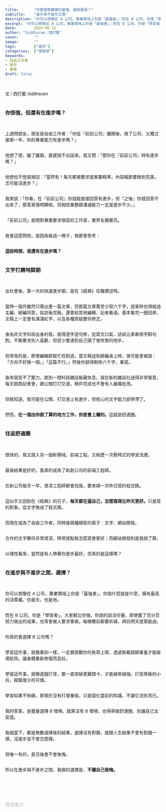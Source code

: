 ```yaml
---
title:       "你要當群體裡的最強，還是最弱？"
subtitle:    "進步與不進步之間"
description: "你可以想像在 A 公司，專業領域上你是「最強者」；而在 B 公司，你是「學習者」，大家都比你強。你真的會選擇 B 公司嗎？"
excerpt: "你可以想像在 A 公司，專業領域上你是「最強者」；而在 B 公司，你是「學習者」，大家都比你強。你真的會選擇 B 公司嗎？"
date:        2020-06-12
author: "Siddharam｜西打藍"
cover:       ""
image:       ""
tags:        ["進步"]
categories:  ["慢慢想"]
keywords:
- 自由工作者
- 進步
- 專業
draft: false
---
```


<article style="font-family: 'Noto Sans TC', '微軟正黑體', sans-serif; font-weight: 300;">

<br>文 / 西打藍 Siddharam<br><br>

<h3 class="article-h1-color">你很強，但還有在進步嗎？</h3><br>

上週問朋友，朋友是自由工作者：「你從『前前公司』離開後，換了公司、又獨立接案一年，你的專業能力有進步嗎？」<br><br>

他想了想，皺了皺眉，遲遲說不出話來。我又問：「那你在『前前公司』時有進步嗎？」<br><br>

他想也不想直接回：「當然有！每天都被要求提案要精準，內容細節要做到完美，怎可能沒進步？」<br><br>

我笑說：「你看，在『前前公司』你就能直接回答有進步，但『之後』你就回答不出來了，那答案很明顯啦。但相信業務跟溝通能力一定是進步不少。」<br><br>

「前前公司」是間對專業要求很高的工作室，業界名聲響亮。<br><br>

我會這麼問他，是因為每過一陣子，我都會思考：<br><br>

<b>這段時間，我還有在進步嗎？</b><br><br>

<h3 class="article-h1-color">文字打磨地獄期</h3><br>

出社會後，第一次的快速進步期，是在《經典》任職撰述時。<br><br>

當時一個月雖然只需出產一篇文章，但那篇文章需至少寫六千字，提案時也得經過主編、總編同意，採訪後完稿，還會給其他編輯、記者看過。基本看完一圈回來，文稿上一定會有滿滿紅字，以及各種質疑要你修正。<br><br>

身為非文字科班出身的我，就得逐字逐句修，從寫文口氣、訪談元素都得字斟句酌。不敢奢求別人喜歡，但至少要達到自己讀了會欣賞的地步。<br><br>

但常見的是，即使編輯群幫忙校對過，當文稿送到總編桌上時，很可能會被說：「方向不好換一個。」「這篇不行。」然後你就得刪除六千字，重寫。<br><br>

後來我受不了壓力，跑到一間科技雜誌躲藏休息。我在新的雜誌社過得非常愜意，每天跑跑記者會，跟公關打打交道，稿件完成也不會有人嚴厲批改。<br><br>

但我知道，我可能在公關、打交道上有進步，但核心的文字能力卻停滯了。<br><br>

然而，<b>在一個由你說了算的地方工作，你是會上癮的。</b>這就是舒適圈。<br><br>


<h3 class="article-h1-color">往返舒適圈</h3><br>

很快的，我又跳入另一個新領域，前端工程。又經歷一次壓榨式的學習洗禮。<br><br>

最後結果是好的，我真的成為了新創公司的前端工程師。<br><br>

在新公司每天一早，資深工程師都會找我，要來順一次昨日寫的程式碼。<br><br>

這似乎又回到在《經典》的日子，<b>每天都在逼自己，怎麼寫得比昨天更好。</b>只是寫的對象，從文字換成了程式碼。<br><br>

而現在成為了自由工作者，同時接兩種類型的案子：文字、網站開發。<br><br>

合作的文字夥伴非常資深，時常提點我怎麼寫會更好；而網站開發則是我說了算。<br><br>

以理性看來，當然是有人帶著你進步最好。但真的是這樣嗎？<br><br>


<h3 class="article-h1-color">在進步與不進步之間，選擇？</h3><br>

你可以想像在 A 公司，專業領域上你是「最強者」，你說什麼就是什麼，擁有最高的決策權。你是天，也是地。<br><br>

而在 B 公司，你是「學習者」，大家都比你強，你說的話沒份量，即使盡了百分百努力做出的成果，也常會被人要求重做。每晚睡前都要祈禱，拜託明天提案能過。<br><br>

你真的會選擇 B 公司嗎？<br><br>

學習這件事，就像重訓一樣，一定要挑戰你的負荷上限，透過負載超額重量才能破壞肌肉，讓身體重新修復而茁壯。<br><br>

學習這件事，就像遊戲打怪，要一直突破更難關卡，才能越來越強。打低等級的小兵，經驗值少的可憐。<br><br>

學習如果不夠痛，那等於沒有打壞重組，只是固化當前的知識，不讓它流失而已。<br><br>

我的答案，是盡量選擇 B 環境，就算沒有 B 環境，也得突破舒適圈，別讓自己太安逸。<br><br>

每個當下，都是無數選擇後的結果，選擇沒有對錯，就跟人生結果不會有對錯一樣，沒進步並不會怎麼樣。<br><br>

但唯一有的，是日後會不會後悔。<br><br>

所以在進步與不進步之間，我做的選擇是，<b>不讓自己後悔。</b><br><br>


<br><br><br>

</article>

<div style="color: #bfbfbf; font-size: 15px;" id="busuanzi_container_page_pv">
  閱讀量<span id="busuanzi_value_page_pv"></span>次
</div>

<script src="../../js/post.js"></script>




